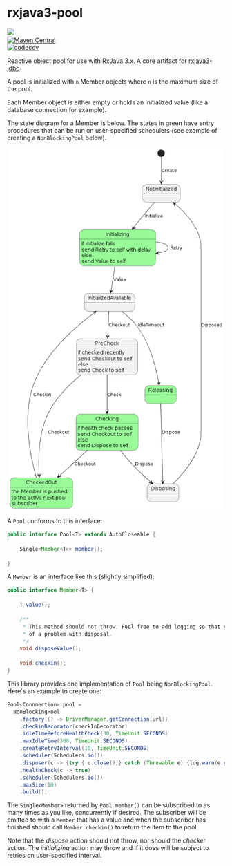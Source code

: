 # rxjava3-pool
<a href="https://github.com/davidmoten/rxjava3-pool/actions/workflows/ci.yml"><img src="https://github.com/davidmoten/rxjava3-pool/actions/workflows/ci.yml/badge.svg"/></a><br/>
[![Maven Central](https://maven-badges.herokuapp.com/maven-central/com.github.davidmoten/rxjava3-pool-runtime/badge.svg?style=flat)](https://maven-badges.herokuapp.com/maven-central/com.github.davidmoten/rxjava3-pool)<br/>
[![codecov](https://codecov.io/gh/davidmoten/rxjava3-pool/branch/master/graph/badge.svg)](https://codecov.io/gh/davidmoten/rxjava3-pool)<br/>

Reactive object pool for use with RxJava 3.x. A core artifact for [rxjava3-jdbc](https://github.com/davidmoten/rxjava3-jdbc).

A pool is initialized with `n` Member objects where `n` is the maximum size of the pool. 

Each Member object is either empty or holds an initialized value (like a database connection for example). 

The state diagram for a Member is below. The states in green have entry procedures that can be run on user-specified schedulers (see example of creating a `NonBlockingPool` below).

<img  src="src/docs/Member-state-diagram.png"/>

A `Pool` conforms to this interface:

```java
public interface Pool<T> extends AutoCloseable {

    Single<Member<T>> member();

}
```
A `Member` is an interface like this (slightly simplified):
```java
public interface Member<T> {

    T value();

    /**
     * This method should not throw. Feel free to add logging so that you are aware
     * of a problem with disposal.
     */
    void disposeValue();
    
    void checkin();
}
```

This library provides one implementation of `Pool` being `NonBlockingPool`. Here's an example to create one:

```java
Pool<Connnection> pool = 
  NonBlockingPool
    .factory(() -> DriverManager.getConnection(url))
    .checkinDecorator(checkInDecorator)
    .idleTimeBeforeHealthCheck(30, TimeUnit.SECONDS)
    .maxIdleTime(300, TimeUnit.SECONDS) 
    .createRetryInterval(10, TimeUnit.SECONDS)
    .scheduler(Schedulers.io())
    .disposer(c -> {try { c.close();} catch (Throwable e) {log.warn(e.getMessage(),e);}})
    .healthCheck(c -> true)
    .scheduler(Schedulers.io())
    .maxSize(10)
    .build();
```

The `Single<Member>` returned by `Pool.member()` can be subscribed to as many times as you like, concurrently if desired. The subscriber will be emitted to with a `Member` that has a value and when the subscriber has finished should call `Member.checkin()` to return the item to the pool.

Note that the *dispose* action should not throw, nor should the *checker* action. The *initializing* action may throw and if it does will be subject to retries on user-specified interval.
